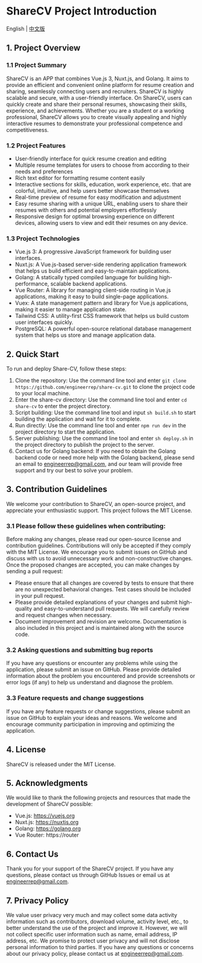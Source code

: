 # ShareCV Project Introduction
English | [中文版](https://github.com/engineerrep/share-cv/blob/main/README_CN.md)

## 1. Project Overview
### 1.1 Project Summary
ShareCV is an APP that combines Vue.js 3, Nuxt.js, and Golang. It aims to provide an efficient and convenient online platform for resume creation and sharing, seamlessly connecting users and recruiters. ShareCV is highly scalable and secure, with a user-friendly interface. On ShareCV, users can quickly create and share their personal resumes, showcasing their skills, experience, and achievements. Whether you are a student or a working professional, ShareCV allows you to create visually appealing and highly interactive resumes to demonstrate your professional competence and competitiveness.
### 1.2 Project Features
- User-friendly interface for quick resume creation and editing
- Multiple resume templates for users to choose from according to their needs and preferences
- Rich text editor for formatting resume content easily
- Interactive sections for skills, education, work experience, etc. that are colorful, intuitive, and help users better showcase themselves
- Real-time preview of resume for easy modification and adjustment
- Easy resume sharing with a unique URL, enabling users to share their resumes with others and potential employers effortlessly
- Responsive design for optimal browsing experience on different devices, allowing users to view and edit their resumes on any device.
### 1.3 Project Technologies
- Vue.js 3: A progressive JavaScript framework for building user interfaces.
- Nuxt.js: A Vue.js-based server-side rendering application framework that helps us build efficient and easy-to-maintain applications.
- Golang: A statically typed compiled language for building high-performance, scalable backend applications.
- Vue Router: A library for managing client-side routing in Vue.js applications, making it easy to build single-page applications.
- Vuex: A state management pattern and library for Vue.js applications, making it easier to manage application state.
- Tailwind CSS: A utility-first CSS framework that helps us build custom user interfaces quickly.
- PostgreSQL: A powerful open-source relational database management system that helps us store and manage application data.

## 2. Quick Start
To run and deploy Share-CV, follow these steps:

1. Clone the repository: Use the command line tool and enter `git clone https://github.com/engineerrep/share-cv.git` to clone the project code to your local machine.
2. Enter the share-cv directory: Use the command line tool and enter `cd share-cv` to enter the project directory.
3. Script building: Use the command line tool and input `sh build.sh` to start building the application and wait for it to complete.
4. Run directly: Use the command line tool and enter `npm run dev` in the project directory to start the application.
5. Server publishing: Use the command line tool and enter `sh deploy.sh` in the project directory to publish the project to the server.
6. Contact us for Golang backend: If you need to obtain the Golang backend code or need more help with the Golang backend, please send an email to engineerrep@gmail.com, and our team will provide free support and try our best to solve your problem.

## 3. Contribution Guidelines
We welcome your contribution to ShareCV, an open-source project, and appreciate your enthusiastic support. This project follows the MIT License. 
### 3.1 Please follow these guidelines when contributing:
Before making any changes, please read our open-source license and contribution guidelines. Contributions will only be accepted if they comply with the MIT License. 
We encourage you to submit issues on GitHub and discuss with us to avoid unnecessary work and non-constructive changes. Once the proposed changes are accepted, you can make changes by sending a pull request: 
- Please ensure that all changes are covered by tests to ensure that there are no unexpected behavioral changes. Test cases should be included in your pull request.
- Please provide detailed explanations of your changes and submit high-quality and easy-to-understand pull requests. We will carefully review and request changes when necessary. 
- Document improvement and revision are welcome. Documentation is also included in this project and is maintained along with the source code.

### 3.2 Asking questions and submitting bug reports
If you have any questions or encounter any problems while using the application, please submit an issue on GitHub. Please provide detailed information about the problem you encountered and provide screenshots or error logs (if any) to help us understand and diagnose the problem.

### 3.3 Feature requests and change suggestions
If you have any feature requests or change suggestions, please submit an issue on GitHub to explain your ideas and reasons. We welcome and encourage community participation in improving and optimizing the application.

## 4. License
ShareCV is released under the MIT License.

## 5. Acknowledgments
We would like to thank the following projects and resources that made the development of ShareCV possible:

- Vue.js: https://vuejs.org
- Nuxt.js: https://nuxtjs.org
- Golang: https://golang.org
- Vue Router: https://router

## 6. Contact Us
Thank you for your support of the ShareCV project. If you have any questions, please contact us through GitHub Issues or email us at engineerrep@gmail.com.

## 7. Privacy Policy
We value user privacy very much and may collect some data activity information such as contributors, download volume, activity level, etc., to better understand the use of the project and improve it. However, we will not collect specific user information such as name, email address, IP address, etc. We promise to protect user privacy and will not disclose personal information to third parties. If you have any questions or concerns about our privacy policy, please contact us at engineerrep@gmail.com.
